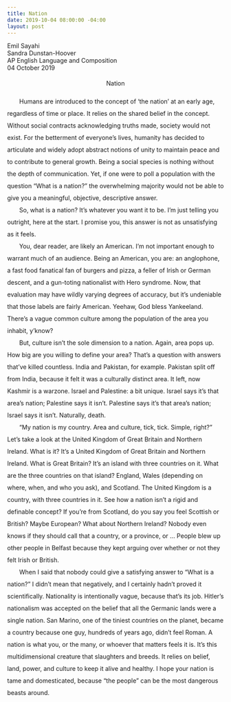 ```yaml
---
title: Nation
date: 2019-10-04 08:00:00 -04:00
layout: post
---
```


<article>
<p>
Emil Sayahi<br>
Sandra Dunstan-Hoover<br>
AP English Language and Composition<br>
04 October 2019<br>
</p>

<p align="center" style="line-height: 2;">Nation</p>
<p style="line-height: 2;">
	&emsp;&emsp;Humans are introduced to the concept of ‘the nation’ at an early age, regardless of time or place. It relies on the shared belief in the concept. Without social contracts acknowledging truths made, society would not exist. For the betterment of everyone’s lives, humanity has decided to articulate and widely adopt abstract notions of unity to maintain peace and to contribute to general growth. Being a social species is nothing without the depth of communication. Yet, if one were to poll a population with the question “What is a nation?” the overwhelming majority would not be able to give you a meaningful, objective, descriptive answer.<br>
	&emsp;&emsp;So, what is a nation? It’s whatever you want it to be. I’m just telling you outright, here at the start. I promise you, this answer is not as unsatisfying as it feels.<br>
	&emsp;&emsp;You, dear reader, are likely an American. I’m not important enough to warrant much of an audience. Being an American, you are: an anglophone, a fast food fanatical fan of burgers and pizza, a feller of Irish or German descent, and a gun-toting nationalist with Hero syndrome. Now, that evaluation may have wildly varying degrees of accuracy, but it’s undeniable that those labels are fairly American. Yeehaw, God bless Yankeeland. There’s a vague common culture among the population of the area you inhabit, y’know?<br>
	&emsp;&emsp;But, culture isn’t the sole dimension to a nation. Again, area pops up. How big are you willing to define your area? That’s a question with answers that’ve killed countless. India and Pakistan, for example. Pakistan split off from India, because it felt it was a culturally distinct area. It left, now Kashmir is a warzone. Israel and Palestine: a bit unique. Israel says it’s that area’s nation; Palestine says it isn’t. Palestine says it’s that area’s nation; Israel says it isn’t. Naturally, death.<br>
	&emsp;&emsp;“My nation is my country. Area and culture, tick, tick. Simple, right?”<br>
Let’s take a look at the United Kingdom of Great Britain and Northern Ireland. What is it? It’s a United Kingdom of Great Britain and Northern Ireland. What is Great Britain? It’s an island with three countries on it. What are the three countries on that island? England, Wales (depending on where, when, and who you ask), and Scotland. The United Kingdom is a country, with three countries in it. See how a nation isn’t a rigid and definable concept? If you’re from Scotland, do you say you feel Scottish or British? Maybe European? What about Northern Ireland? Nobody even knows if they should call that a country, or a province, or … People blew up other people in Belfast because they kept arguing over whether or not they felt Irish or British.<br>
	&emsp;&emsp;When I said that nobody could give a satisfying answer to “What is a nation?” I didn’t mean that negatively, and I certainly hadn’t proved it scientifically. Nationality is intentionally vague, because that’s its job. Hitler’s nationalism was accepted on the belief that all the Germanic lands were a single nation. San Marino, one of the tiniest countries on the planet, became a country because one guy, hundreds of years ago, didn’t feel Roman. A nation is what you, or the many, or whoever that matters feels it is. It’s this multidimensional creature that slaughters and breeds. It relies on belief, land, power, and culture to keep it alive and healthy. I hope your nation is tame and domesticated, because “the people” can be the most dangerous beasts around.
</p>
</article>